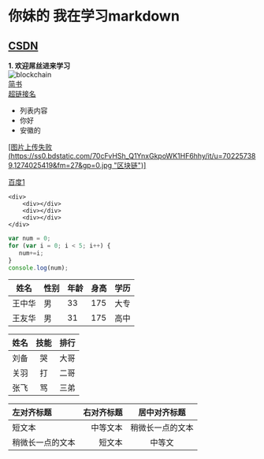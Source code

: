# 你妹的  我在学习markdown
## [CSDN](http://www.baidu.com)
**1. 欢迎屌丝进来学习**  
![blockchain](https://ss0.bdstatic.com/70cFvHSh_Q1YnxGkpoWK1HF6hhy/it/u=702257389,1274025419&fm=27&gp=0.jpg "区块链")  
[简书](http://jianshu.com)  
<a href="http://jianshu.com" target="_blank">超链接名</a>  

* 列表内容  
 * 你好  
 * 安徽的
 
 [[图片上传失败(https://ss0.bdstatic.com/70cFvHSh_Q1YnxGkpoWK1HF6hhy/it/u=702257389,1274025419&fm=27&gp=0.jpg "区块链")]](http://v.youku.com/v_show/id_XMjgzNzM0NTYxNg==.html?spm=a2htv.20009910.contentHolderUnit2.A&from=y1.3-tv-grid-1007-9910.86804.1-2#paction)
 
 [百度1](http://www.baidu.com/)
```
<div>   
    <div></div>
    <div></div>
    <div></div>
</div>
```
 
 ```javascript  
var num = 0;  
for (var i = 0; i < 5; i++) {  
    num+=i;  
}  
console.log(num);  
```
 
姓名|性别|年龄|身高|学历
-|-|-|-|-
王中华|男|33|175|大专
王友华|男|31|175|高中

姓名|技能|排行
--|:-------:|--:
刘备|哭|大哥
关羽|打|二哥
张飞|骂|三弟  

|左对齐标题|右对齐标题|居中对齐标题|
|:-|-:|:-:|
|短文本|中等文本|稍微长一点的文本|
|稍微长一点的文本|短文本|中等文|

